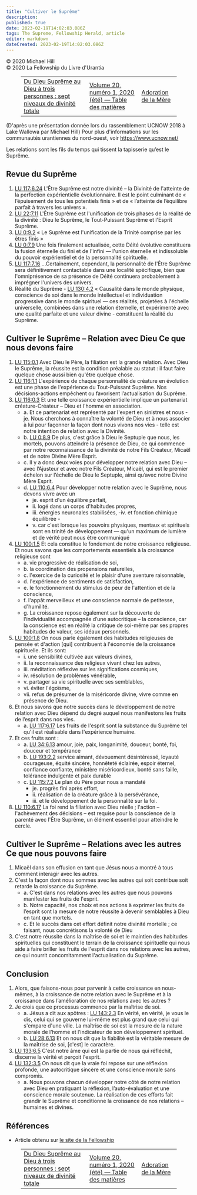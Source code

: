 ```yaml
---
title: "Cultiver le Suprême"
description: 
published: true
date: 2023-02-19T14:02:03.086Z
tags: The Supreme, Fellowship Herald, article
editor: markdown
dateCreated: 2023-02-19T14:02:03.086Z
---
```


<p class="v-card v-sheet theme--light grey lighten-3 px-2">© 2020 Michael Hill<br>© 2020 La Fellowship du Livre d'Urantia</p>
<figure class="table chapter-navigator">
  <table>
    <tbody>
      <tr>
        <td>
        <a href="/fr/article/Dave_Holt/From_the_Supreme_to_the_Three_Persond_God_Seven_Levels_of_Total_Deity">
          <span class="mdi mdi-arrow-left-drop-circle"></span><span class="pl-2">Du Dieu Suprême au Dieu à trois personnes : sept niveaux de divinité totale</span>
        </a>
        </td>
        <td>
        <a href="/fr/index/articles_herald#volume-20-numéro-1-2020-été">
          <span class="mdi mdi-book-open-variant"></span><span class="pl-2">Volume 20, numéro 1, 2020 (été) — Table des matières</span>
        </a>
        </td>
        <td>
        <a href="/fr/article/Joshua_J_Wilson/Adoration_of_the_Mother">
          <span class="pr-2">Adoration de la Mère</span><span class="mdi mdi-arrow-right-drop-circle"></span>
        </a>
        </td>
      </tr>
    </tbody>
  </table>
</figure>



(D'après une présentation donnée lors du rassemblement UCNOW 2018 à Lake Wallowa par Michael Hill) Pour plus d'informations sur les communautés urantiennes du nord-ouest, voir https://www.ucnow.net/ 

Les relations sont les fils du temps qui tissent la tapisserie qu’est le Suprême. 


## Revue du Suprême 

1. <a id="a20_3"></a>[LU 117:6.24](/fr/The_Urantia_Book/117#p6_24) L'Être Suprême est notre divinité – la Divinité de l'atteinte de la perfection expérientielle évolutionnaire. Il est le point culminant de « l’épuisement de tous les potentiels finis » et de « l’atteinte de l’équilibre parfait à travers les univers ». 
2. <a id="a21_3"></a>[LU 22:7.11](/fr/The_Urantia_Book/22#p7_11) L'Être Suprême est l'unification de trois phases de la réalité de la divinité : Dieu le Suprême, le Tout-Puissant Suprême et l'Esprit Suprême. 
3. <a id="a22_3"></a>[LU 0:9.2](/fr/The_Urantia_Book/0#p9_2) « Le Suprême est l'unification de la Trinité comprise par les êtres finis » 
4. <a id="a23_3"></a>[LU 0:7.9](/fr/The_Urantia_Book/0#p7_9) Une fois finalement actualisée, cette Déité évolutive constituera la fusion éternelle du fini et de l'infini — l'union éternelle et indissoluble du pouvoir expérientiel et de la personnalité spirituelle. 
5. <a id="a24_3"></a>[LU 117:7.16](/fr/The_Urantia_Book/117#p7_16) ...Certainement, cependant, la personnalité de l'Être Suprême sera définitivement contactable dans une localité spécifique, bien que l'omniprésence de sa présence de Déité continuera probablement à imprégner l'univers des univers. 
6. Réalité du Suprême - <a id="a25_24"></a>[LU 130:4.2](/fr/The_Urantia_Book/130#p4_2) « Causalité dans le monde physique, conscience de soi dans le monde intellectuel et individuation progressive dans le monde spirituel — ces réalités, projetées à l'échelle universelle, combinées dans une relation éternelle, et expérimenté avec une qualité parfaite et une valeur divine - constituent la réalité du Suprême. 

## Cultiver le Suprême – Relation avec Dieu Ce que nous devons faire 

1. <a id="a29_3"></a>[LU 115:0.1](/fr/The_Urantia_Book/115#p0_1) Avec Dieu le Père, la filiation est la grande relation. Avec Dieu le Suprême, la réussite est la condition préalable au statut : il faut faire quelque chose aussi bien qu'être quelque chose. 
2. <a id="a30_3"></a>[LU 116:1.1](/fr/The_Urantia_Book/116#p1_1) L'expérience de chaque personnalité de créature en évolution est une phase de l'expérience du Tout-Puissant Suprême. Nos décisions-actions empêchent ou favorisent l’actualisation du Suprême. 
3. <a id="a31_3"></a>[LU 116:0.3](/fr/The_Urantia_Book/116#p0_3) Et une telle croissance expérientielle implique un partenariat créature-Créateur – Dieu et l'homme en association. 
    - a. Et ce partenariat est représenté par l'expert en sinistres et nous 
        -je. Nous cherchons à connaître la volonté de Dieu et à nous associer à lui pour façonner la façon dont nous vivons nos vies - telle est notre intention de relation avec la Divinité. 
    - b. <a id="a34_9"></a>[LU 0:8.9](/fr/The_Urantia_Book/0#p8_9) De plus, c'est grâce à Dieu le Septuple que nous, les mortels, pouvons atteindre la présence de Dieu, ce qui commence par notre reconnaissance de la divinité de notre Fils Créateur, Micaël et de notre Divine Mère Esprit. 
    - c. Il y a donc deux voies pour développer notre relation avec Dieu – avec l’Ajusteur et avec notre Fils Créateur, Micaël, qui est le premier échelon sur l’échelle de Dieu le Septuple, ainsi qu’avec notre Divine Mère Esprit. 
    - d. <a id="a36_9"></a>[LU 110:6.4](/fr/The_Urantia_Book/110#p6_4) Pour développer notre relation avec le Suprême, nous devons vivre avec un 
        - je. esprit d'un équilibre parfait, 
        - ii. logé dans un corps d'habitudes propres, 
        - iii. énergies neuronales stabilisées, 
        -iv. et fonction chimique équilibrée - 
        - v. car c'est lorsque les pouvoirs physiques, mentaux et spirituels sont en trinité de développement — qu'un maximum de lumière et de vérité peut nous être communiqué 
4. <a id="a42_3"></a>[LU 100:1.5](/fr/The_Urantia_Book/100#p1_5) Et cela constitue le fondement de notre croissance religieuse. Et nous savons que les comportements essentiels à la croissance religieuse sont 
    - a. vie progressive de réalisation de soi, 
    - b. la coordination des propensions naturelles, 
    - c. l'exercice de la curiosité et le plaisir d'une aventure raisonnable, 
    - d. l'expérience de sentiments de satisfaction, 
    - e. le fonctionnement du stimulus de peur de l'attention et de la conscience, 
    - f. l'appât merveilleux et une conscience normale de petitesse, d'humilité. 
    - g. La croissance repose également sur la découverte de l’individualité accompagnée d’une autocritique – la conscience, car la conscience est en réalité la critique de soi-même par ses propres habitudes de valeur, ses idéaux personnels. 
5. <a id="a50_3"></a>[LU 100:1.8](/fr/The_Urantia_Book/100#p1_8) On nous parle également des habitudes religieuses de pensée et d'action [qui] contribuent à l'économie de la croissance spirituelle. Et ils sont: 
    - i. une sensibilité cultivée aux valeurs divines, 
    - ii. la reconnaissance des religieux vivant chez les autres, 
    - iii. méditation réflexive sur les significations cosmiques, 
    - iv. résolution de problèmes vénérable, 
    - v. partager sa vie spirituelle avec ses semblables, 
    - vi. éviter l'égoïsme, 
    - vii. refus de présumer de la miséricorde divine, vivre comme en présence de Dieu. 
6. Et nous savons que notre succès dans le développement de notre relation avec Dieu dépend du degré auquel nous manifestons les fruits de l’esprit dans nos vies. 
    - a. <a id="a59_9"></a>[LU 117:6.17](/fr/The_Urantia_Book/117#p6_17) Les fruits de l'esprit sont la substance du Suprême tel qu'il est réalisable dans l'expérience humaine. 
7. Et ces fruits sont :
    - a. <a id="a61_9"></a>[LU 34:6.13](/fr/The_Urantia_Book/34#p6_13) amour, joie, paix, longanimité, douceur, bonté, foi, douceur et tempérance
    - b. <a id="a62_9"></a>[LU 193:2.2](/fr/The_Urantia_Book/193#p2_2) service aimant, dévouement désintéressé, loyauté courageuse, équité sincère, honnêteté éclairée, espoir éternel, confiance confiante, ministère miséricordieux, bonté sans faille, tolérance indulgente et paix durable
    - c. <a id="a63_9"></a>[LU 115:7.2](/fr/The_Urantia_Book/115#p7_2) Le plan du Père pour nous a mandaté
        - je. progrès fini après effort,
        - ii. réalisation de la créature grâce à la persévérance,
        - iii. et le développement de la personnalité sur la foi. 
8. <a id="a67_3"></a>[LU 110:6.17](/fr/The_Urantia_Book/110#p6_17) La foi rend la filiation avec Dieu réelle ; l'action – l'achèvement des décisions – est requise pour la conscience de la parenté avec l'Être Suprême, un élément essentiel pour atteindre le cercle. 

## Cultiver le Suprême – Relations avec les autres Ce que nous pouvons faire 

1. Micaël dans son effusion en tant que Jésus nous a montré à tous comment interagir avec les autres. 
2. C'est la façon dont nous sommes avec les autres qui soit contribue soit retarde la croissance du Suprême. 
    - a. C'est dans nos relations avec les autres que nous pouvons manifester les fruits de l'esprit. 
    - b. Notre capacité, nos choix et nos actions à exprimer les fruits de l’esprit sont la mesure de notre réussite à devenir semblables à Dieu en tant que mortels. 
    - c. Et le succès dans cet effort définit notre divinité mortelle ; ce faisant, nous concrétisons la volonté de Dieu 
3. C'est notre réussite dans la maîtrise de soi et le maintien des habitudes spirituelles qui constituent le terrain de la croissance spirituelle qui nous aide à faire briller les fruits de l'esprit dans nos relations avec les autres, ce qui nourrit concomitamment l'actualisation du Suprême. 

## Conclusion 

1. Alors, que faisons-nous pour parvenir à cette croissance en nous-mêmes, à la croissance de notre relation avec le Suprême et à la croissance dans l’amélioration de nos relations avec les autres ? 
2. Je crois que ce processus commence par la maîtrise de soi. 
    - a. Jésus a dit aux apôtres : <a id="a82_35"></a>[LU 143:2.3](/fr/The_Urantia_Book/143#p2_3) En vérité, en vérité, je vous le dis, celui qui se gouverne lui-même est plus grand que celui qui s'empare d'une ville. La maîtrise de soi est la mesure de la nature morale de l’homme et l’indicateur de son développement spirituel. 
    - b. <a id="a83_9"></a>[LU 28:6.13](/fr/The_Urantia_Book/28#p6_13) Et on nous dit que la fiabilité est la véritable mesure de la maîtrise de soi, [c'est] le caractère. 
3. <a id="a84_3"></a>[LU 133:6.5](/fr/The_Urantia_Book/133#p6_5) C'est notre âme qui est la partie de nous qui réfléchit, discerne la vérité et perçoit l'esprit. 
4. <a id="a85_3"></a>[LU 132:3.5](/fr/The_Urantia_Book/132#p3_5) On nous dit que la vraie foi repose sur une réflexion profonde, une autocritique sincère et une conscience morale sans compromis. 
    - a. Nous pouvons chacun développer notre côté de notre relation avec Dieu en pratiquant la réflexion, l’auto-évaluation et une conscience morale soutenue. La réalisation de ces efforts fait grandir le Suprême et conditionne la croissance de nos relations – humaines et divines. 

## Références

- Article obtenu sur [le site de la Fellowship](https://urantia-book.org/archive/newsletters/herald/)



<figure class="table chapter-navigator">
  <table>
    <tbody>
      <tr>
        <td>
        <a href="/fr/article/Dave_Holt/From_the_Supreme_to_the_Three_Persond_God_Seven_Levels_of_Total_Deity">
          <span class="mdi mdi-arrow-left-drop-circle"></span><span class="pl-2">Du Dieu Suprême au Dieu à trois personnes : sept niveaux de divinité totale</span>
        </a>
        </td>
        <td>
        <a href="/fr/index/articles_herald#volume-20-numéro-1-2020-été">
          <span class="mdi mdi-book-open-variant"></span><span class="pl-2">Volume 20, numéro 1, 2020 (été) — Table des matières</span>
        </a>
        </td>
        <td>
        <a href="/fr/article/Joshua_J_Wilson/Adoration_of_the_Mother">
          <span class="pr-2">Adoration de la Mère</span><span class="mdi mdi-arrow-right-drop-circle"></span>
        </a>
        </td>
      </tr>
    </tbody>
  </table>
</figure>

